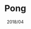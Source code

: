 ---
layout: ../../layouts/ProjectLayout.astro
title: Pong
date: 2018/04
sumary: ~
tags: ~
value: ~
thumbnails: ~
---